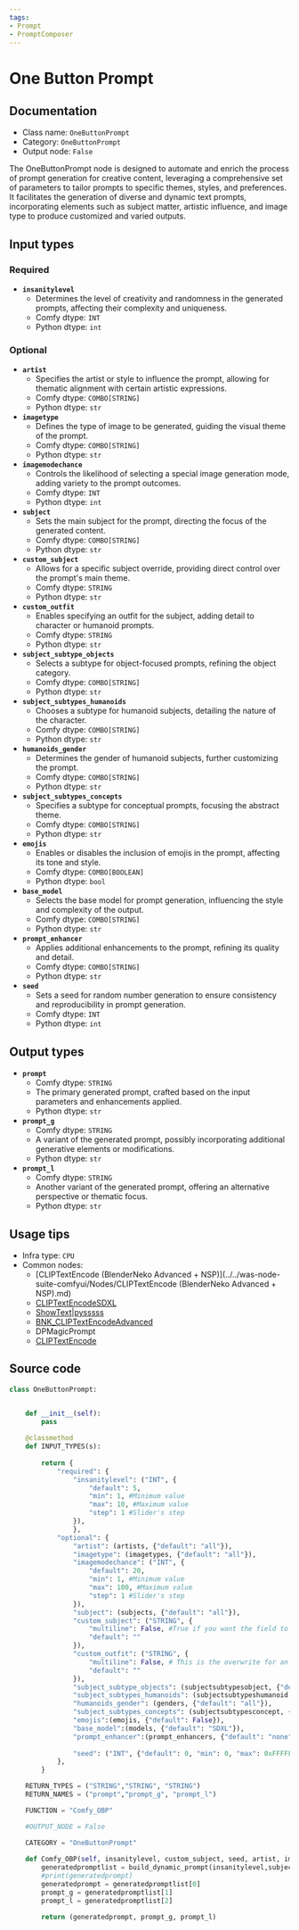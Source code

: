 ```yaml
---
tags:
- Prompt
- PromptComposer
---
```


# One Button Prompt
## Documentation
- Class name: `OneButtonPrompt`
- Category: `OneButtonPrompt`
- Output node: `False`

The OneButtonPrompt node is designed to automate and enrich the process of prompt generation for creative content, leveraging a comprehensive set of parameters to tailor prompts to specific themes, styles, and preferences. It facilitates the generation of diverse and dynamic text prompts, incorporating elements such as subject matter, artistic influence, and image type to produce customized and varied outputs.
## Input types
### Required
- **`insanitylevel`**
    - Determines the level of creativity and randomness in the generated prompts, affecting their complexity and uniqueness.
    - Comfy dtype: `INT`
    - Python dtype: `int`
### Optional
- **`artist`**
    - Specifies the artist or style to influence the prompt, allowing for thematic alignment with certain artistic expressions.
    - Comfy dtype: `COMBO[STRING]`
    - Python dtype: `str`
- **`imagetype`**
    - Defines the type of image to be generated, guiding the visual theme of the prompt.
    - Comfy dtype: `COMBO[STRING]`
    - Python dtype: `str`
- **`imagemodechance`**
    - Controls the likelihood of selecting a special image generation mode, adding variety to the prompt outcomes.
    - Comfy dtype: `INT`
    - Python dtype: `int`
- **`subject`**
    - Sets the main subject for the prompt, directing the focus of the generated content.
    - Comfy dtype: `COMBO[STRING]`
    - Python dtype: `str`
- **`custom_subject`**
    - Allows for a specific subject override, providing direct control over the prompt's main theme.
    - Comfy dtype: `STRING`
    - Python dtype: `str`
- **`custom_outfit`**
    - Enables specifying an outfit for the subject, adding detail to character or humanoid prompts.
    - Comfy dtype: `STRING`
    - Python dtype: `str`
- **`subject_subtype_objects`**
    - Selects a subtype for object-focused prompts, refining the object category.
    - Comfy dtype: `COMBO[STRING]`
    - Python dtype: `str`
- **`subject_subtypes_humanoids`**
    - Chooses a subtype for humanoid subjects, detailing the nature of the character.
    - Comfy dtype: `COMBO[STRING]`
    - Python dtype: `str`
- **`humanoids_gender`**
    - Determines the gender of humanoid subjects, further customizing the prompt.
    - Comfy dtype: `COMBO[STRING]`
    - Python dtype: `str`
- **`subject_subtypes_concepts`**
    - Specifies a subtype for conceptual prompts, focusing the abstract theme.
    - Comfy dtype: `COMBO[STRING]`
    - Python dtype: `str`
- **`emojis`**
    - Enables or disables the inclusion of emojis in the prompt, affecting its tone and style.
    - Comfy dtype: `COMBO[BOOLEAN]`
    - Python dtype: `bool`
- **`base_model`**
    - Selects the base model for prompt generation, influencing the style and complexity of the output.
    - Comfy dtype: `COMBO[STRING]`
    - Python dtype: `str`
- **`prompt_enhancer`**
    - Applies additional enhancements to the prompt, refining its quality and detail.
    - Comfy dtype: `COMBO[STRING]`
    - Python dtype: `str`
- **`seed`**
    - Sets a seed for random number generation to ensure consistency and reproducibility in prompt generation.
    - Comfy dtype: `INT`
    - Python dtype: `int`
## Output types
- **`prompt`**
    - Comfy dtype: `STRING`
    - The primary generated prompt, crafted based on the input parameters and enhancements applied.
    - Python dtype: `str`
- **`prompt_g`**
    - Comfy dtype: `STRING`
    - A variant of the generated prompt, possibly incorporating additional generative elements or modifications.
    - Python dtype: `str`
- **`prompt_l`**
    - Comfy dtype: `STRING`
    - Another variant of the generated prompt, offering an alternative perspective or thematic focus.
    - Python dtype: `str`
## Usage tips
- Infra type: `CPU`
- Common nodes:
    - [CLIPTextEncode (BlenderNeko Advanced + NSP)](../../was-node-suite-comfyui/Nodes/CLIPTextEncode (BlenderNeko Advanced + NSP).md)
    - [CLIPTextEncodeSDXL](../../Comfy/Nodes/CLIPTextEncodeSDXL.md)
    - [ShowText|pysssss](../../ComfyUI-Custom-Scripts/Nodes/ShowText|pysssss.md)
    - [BNK_CLIPTextEncodeAdvanced](../../ComfyUI_ADV_CLIP_emb/Nodes/BNK_CLIPTextEncodeAdvanced.md)
    - DPMagicPrompt
    - [CLIPTextEncode](../../Comfy/Nodes/CLIPTextEncode.md)



## Source code
```python
class OneButtonPrompt:


    def __init__(self):
        pass
    
    @classmethod
    def INPUT_TYPES(s):
               
        return {
            "required": {
                "insanitylevel": ("INT", {
                    "default": 5,
                    "min": 1, #Minimum value
                    "max": 10, #Maximum value
                    "step": 1 #Slider's step
                }),
                },
            "optional": {
                "artist": (artists, {"default": "all"}),
                "imagetype": (imagetypes, {"default": "all"}),
                "imagemodechance": ("INT", {
                    "default": 20,
                    "min": 1, #Minimum value
                    "max": 100, #Maximum value
                    "step": 1 #Slider's step
                }),
                "subject": (subjects, {"default": "all"}),
                "custom_subject": ("STRING", {
                    "multiline": False, #True if you want the field to look like the one on the ClipTextEncode node
                    "default": ""
                }),
                "custom_outfit": ("STRING", {
                    "multiline": False, # This is the overwrite for an outfit, super nice
                    "default": ""
                }),
                "subject_subtype_objects": (subjectsubtypesobject, {"default": "all"}),
                "subject_subtypes_humanoids": (subjectsubtypeshumanoid, {"default": "all"}),
                "humanoids_gender": (genders, {"default": "all"}),
                "subject_subtypes_concepts": (subjectsubtypesconcept, {"default": "all"}),
                "emojis":(emojis, {"default": False}),
                "base_model":(models, {"default": "SDXL"}),
                "prompt_enhancer":(prompt_enhancers, {"default": "none"}),
                
                "seed": ("INT", {"default": 0, "min": 0, "max": 0xFFFFFFFFFFFFFFFF}),
            },
        }

    RETURN_TYPES = ("STRING","STRING", "STRING")
    RETURN_NAMES = ("prompt","prompt_g", "prompt_l")

    FUNCTION = "Comfy_OBP"

    #OUTPUT_NODE = False

    CATEGORY = "OneButtonPrompt"
    
    def Comfy_OBP(self, insanitylevel, custom_subject, seed, artist, imagetype, subject, imagemodechance, humanoids_gender, subject_subtype_objects, subject_subtypes_humanoids, subject_subtypes_concepts, emojis, custom_outfit, base_model, prompt_enhancer):
        generatedpromptlist = build_dynamic_prompt(insanitylevel,subject,artist,imagetype,False,"","","",1,"",custom_subject,True,"",imagemodechance, humanoids_gender, subject_subtype_objects, subject_subtypes_humanoids, subject_subtypes_concepts, False, emojis, seed, custom_outfit, True, base_model, "", prompt_enhancer)
        #print(generatedprompt)
        generatedprompt = generatedpromptlist[0]
        prompt_g = generatedpromptlist[1]
        prompt_l = generatedpromptlist[2]

        return (generatedprompt, prompt_g, prompt_l)

```
